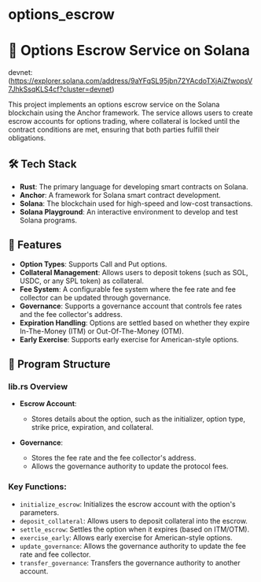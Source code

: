 # options_escrow
# 📜 Options Escrow Service on Solana

devnet:(https://explorer.solana.com/address/9aYFqSL95jbn72YAcdoTXjAiZfwopsV7JhkSsqKLS4cf?cluster=devnet)

This project implements an options escrow service on the Solana blockchain using the Anchor framework. The service allows users to create escrow accounts for options trading, where collateral is locked until the contract conditions are met, ensuring that both parties fulfill their obligations.

## 🛠️ Tech Stack
- **Rust**: The primary language for developing smart contracts on Solana.
- **Anchor**: A framework for Solana smart contract development.
- **Solana**: The blockchain used for high-speed and low-cost transactions.
- **Solana Playground**: An interactive environment to develop and test Solana programs.

## 🎯 Features
- **Option Types**: Supports Call and Put options.
- **Collateral Management**: Allows users to deposit tokens (such as SOL, USDC, or any SPL token) as collateral.
- **Fee System**: A configurable fee system where the fee rate and fee collector can be updated through governance.
- **Governance**: Supports a governance account that controls fee rates and the fee collector's address.
- **Expiration Handling**: Options are settled based on whether they expire In-The-Money (ITM) or Out-Of-The-Money (OTM).
- **Early Exercise**: Supports early exercise for American-style options.

## 📁 Program Structure

### lib.rs Overview

- **Escrow Account**: 
  - Stores details about the option, such as the initializer, option type, strike price, expiration, and collateral.
  
- **Governance**:
  - Stores the fee rate and the fee collector's address.
  - Allows the governance authority to update the protocol fees.

### Key Functions:
- `initialize_escrow`: Initializes the escrow account with the option's parameters.
- `deposit_collateral`: Allows users to deposit collateral into the escrow.
- `settle_escrow`: Settles the option when it expires (based on ITM/OTM).
- `exercise_early`: Allows early exercise for American-style options.
- `update_governance`: Allows the governance authority to update the fee rate and fee collector.
- `transfer_governance`: Transfers the governance authority to another account.
